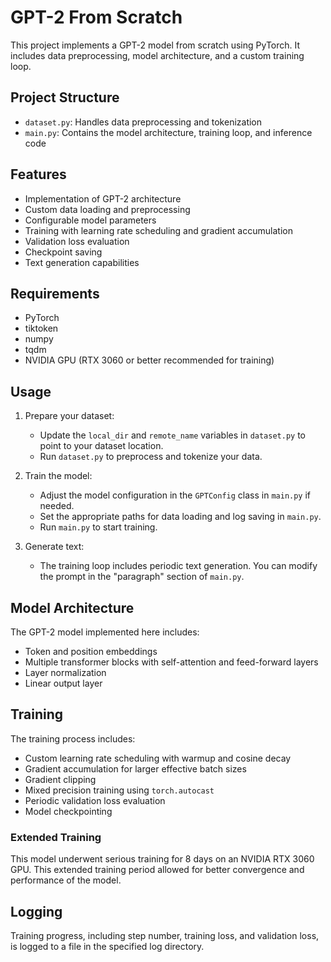 # GPT-2 From Scratch

This project implements a GPT-2 model from scratch using PyTorch. It includes data preprocessing, model architecture, and a custom training loop.

## Project Structure

- `dataset.py`: Handles data preprocessing and tokenization
- `main.py`: Contains the model architecture, training loop, and inference code

## Features

- Implementation of GPT-2 architecture
- Custom data loading and preprocessing
- Configurable model parameters
- Training with learning rate scheduling and gradient accumulation
- Validation loss evaluation
- Checkpoint saving
- Text generation capabilities

## Requirements
 
- PyTorch
- tiktoken
- numpy
- tqdm
- NVIDIA GPU (RTX 3060 or better recommended for training)

## Usage

1. Prepare your dataset:
   - Update the `local_dir` and `remote_name` variables in `dataset.py` to point to your dataset location.
   - Run `dataset.py` to preprocess and tokenize your data.

2. Train the model:
   - Adjust the model configuration in the `GPTConfig` class in `main.py` if needed.
   - Set the appropriate paths for data loading and log saving in `main.py`.
   - Run `main.py` to start training.

3. Generate text:
   - The training loop includes periodic text generation. You can modify the prompt in the "paragraph" section of `main.py`.

## Model Architecture

The GPT-2 model implemented here includes:
- Token and position embeddings
- Multiple transformer blocks with self-attention and feed-forward layers
- Layer normalization
- Linear output layer

## Training

The training process includes:
- Custom learning rate scheduling with warmup and cosine decay
- Gradient accumulation for larger effective batch sizes
- Gradient clipping
- Mixed precision training using `torch.autocast`
- Periodic validation loss evaluation
- Model checkpointing

### Extended Training

This model underwent serious training for 8 days on an NVIDIA RTX 3060 GPU. This extended training period allowed for better convergence and performance of the model.

## Logging

Training progress, including step number, training loss, and validation loss, is logged to a file in the specified log directory.

